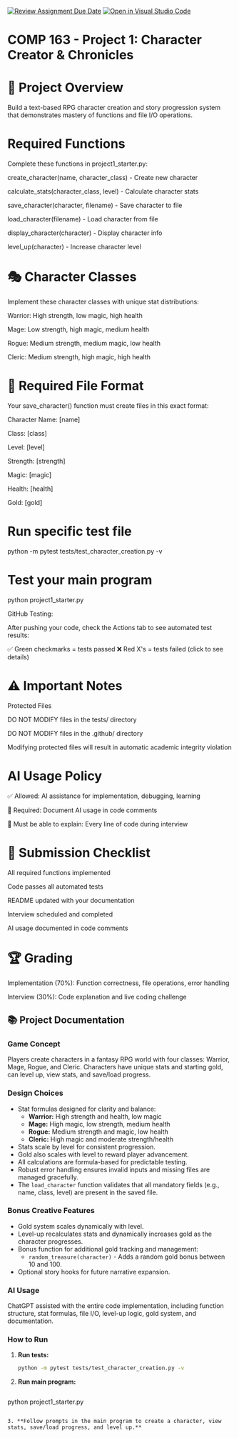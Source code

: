 [![Review Assignment Due Date](https://classroom.github.com/assets/deadline-readme-button-22041afd0340ce965d47ae6ef1cefeee28c7c493a6346c4f15d667ab976d596c.svg)](https://classroom.github.com/a/JTXl4WMa)
[![Open in Visual Studio Code](https://classroom.github.com/assets/open-in-vscode-2e0aaae1b6195c2367325f4f02e2d04e9abb55f0b24a779b69b11b9e10269abc.svg)](https://classroom.github.com/online_ide?assignment_repo_id=21233283&assignment_repo_type=AssignmentRepo)
# COMP 163 - Project 1: Character Creator & Chronicles
# 🎯 Project Overview

Build a text-based RPG character creation and story progression system that demonstrates mastery of functions and file I/O operations.

# Required Functions 
Complete these functions in project1_starter.py:

create_character(name, character_class) - Create new character

calculate_stats(character_class, level) - Calculate character stats

save_character(character, filename) - Save character to file

load_character(filename) - Load character from file

display_character(character) - Display character info

level_up(character) - Increase character level

# 🎭 Character Classes
Implement these character classes with unique stat distributions:


Warrior: High strength, low magic, high health

Mage: Low strength, high magic, medium health

Rogue: Medium strength, medium magic, low health

Cleric: Medium strength, high magic, high health

# 📁 Required File Format
Your save_character() function must create files in this exact format:

Character Name: [name]

Class: [class]

Level: [level]

Strength: [strength]

Magic: [magic]

Health: [health]

Gold: [gold]


# Run specific test file
python -m pytest tests/test_character_creation.py -v

# Test your main program
python project1_starter.py

GitHub Testing:

After pushing your code, check the Actions tab to see automated test results:

✅ Green checkmarks = tests passed
❌ Red X's = tests failed (click to see details)

# ⚠️ Important Notes
Protected Files

DO NOT MODIFY files in the tests/ directory

DO NOT MODIFY files in the .github/ directory

Modifying protected files will result in automatic academic integrity violation

# AI Usage Policy

✅ Allowed: AI assistance for implementation, debugging, learning

📝 Required: Document AI usage in code comments

🎯 Must be able to explain: Every line of code during interview

# 📝 Submission Checklist

 All required functions implemented
 
 Code passes all automated tests
 
 README updated with your documentation
 
 Interview scheduled and completed
 
 AI usage documented in code comments

# 🏆 Grading

Implementation (70%): Function correctness, file operations, error handling

Interview (30%): Code explanation and live coding challenge

## 📚 Project Documentation

### Game Concept  
Players create characters in a fantasy RPG world with four classes: Warrior, Mage, Rogue, and Cleric. Characters have unique stats and starting gold, can level up, view stats, and save/load progress.

### Design Choices  
- Stat formulas designed for clarity and balance:  
  - **Warrior:** High strength and health, low magic  
  - **Mage:** High magic, low strength, medium health  
  - **Rogue:** Medium strength and magic, low health  
  - **Cleric:** High magic and moderate strength/health  
- Stats scale by level for consistent progression.  
- Gold also scales with level to reward player advancement.  
- All calculations are formula-based for predictable testing.  
- Robust error handling ensures invalid inputs and missing files are managed gracefully.  
- The `load_character` function validates that all mandatory fields (e.g., name, class, level) are present in the saved file.

### Bonus Creative Features  
- Gold system scales dynamically with level.  
- Level-up recalculates stats and dynamically increases gold as the character progresses.  
- Bonus function for additional gold tracking and management:  
  - `random_treasure(character)` - Adds a random gold bonus between 10 and 100.  
- Optional story hooks for future narrative expansion.  

### AI Usage  
ChatGPT assisted with the entire code implementation, including function structure, stat formulas, file I/O, level-up logic, gold system, and documentation.  

### How to Run  

1. **Run tests:**
   ```bash
   python -m pytest tests/test_character_creation.py -v

2. **Run main program:**
   ```bash
python project1_starter.py
```

3. **Follow prompts in the main program to create a character, view stats, save/load progress, and level up.**
